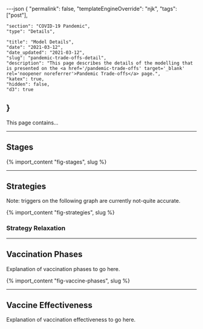 ---json
{
	"permalink": false,
	"templateEngineOverride": "njk",
	"tags": ["post"],
	
	"section": "COVID-19 Pandemic",
	"type": "Details",
	
	"title": "Model Details",
	"date": "2021-03-12",
	"date_updated": "2021-03-12",
	"slug": "pandemic-trade-offs-detail",
	"description": "This page describes the details of the modelling that is presented on the <a href='/pandemic-trade-offs' target='_blank' rel='noopener noreferrer'>Pandemic Trade-offs</a> page.",
	"katex": true,
	"hidden": false,
	"d3": true
}
---

This page contains...

---

<h2 id="stages">Stages</h2>


{% import_content "fig-stages", slug %}

---

<h2 id="strategies">Strategies</h2>

Note: triggers on the following graph are currently not-quite accurate.

{% import_content "fig-strategies", slug %}

<h3 id="strategy-relaxation">Strategy Relaxation</h3>

---

<h2 id="phases">Vaccination Phases</h2>

Explanation of vaccination phases to go here.

{% import_content "fig-vaccine-phases", slug %}

---

<h2 id="effectiveness">Vaccine Effectiveness</h2>

Explanation of vaccination effectiveness to go here.

